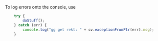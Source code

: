 To log errors onto the console, use 
```js
    try {
        doStuff();
    } catch (err) {
        console.log("gg get rekt: " + cv.exceptionFromPtr(err).msg);
    }
```
